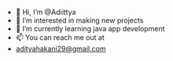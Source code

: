 - 👋 Hi, I’m @Adiittya
- 👀 I’m interested in making new projects 
- 🌱 I’m currently learning java app development
- 📫 You can reach me out at
- adityahakani29@gmail.com

<!---
Adiittya/Adiittya is a ✨ special ✨ repository because its `README.md` (this file) appears on your GitHub profile.
You can click the Preview link to take a look at your changes.
--->
